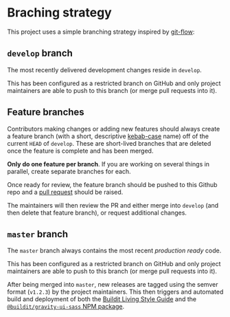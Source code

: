 # Braching strategy

This project uses a simple branching strategy inspired by [git-flow](http://nvie.com/posts/a-successful-git-branching-model/):

## `develop` branch

The most recently delivered development changes reside in `develop`.

This has been configured as a restricted branch on GitHub and only project maintainers are able to push to this branch (or merge pull requests into it).


## Feature branches

Contributors making changes or adding new features should always create a feature branch (with a short, descriptive [kebab-case](http://wiki.c2.com/?KebabCase) name) off of the current `HEAD` of `develop`. These are short-lived branches that are deleted once the feature is complete and has been merged.

**Only do one feature per branch**. If you are working on several things in parallel, create separate branches for each.

Once ready for review, the feature branch should be pushed to this Github repo and a [pull request](https://help.github.com/articles/creating-a-pull-request/) should be raised.

The maintainers will then review the PR and either merge into `develop` (and then delete that feature branch), or request additional changes.


## `master` branch

The `master` branch always contains the most recent _production ready_ code. 

This has been configured as a restricted branch on GitHub and only project maintainers are able to push to this branch (or merge pull requests into it).

After being merged into `master`, new releases are tagged using the semver format (`v1.2.3`) by the project maintainers. This then triggers and automated build and deployment of both the [Buildit Living Style Guide](http://style.buildit.digital/) and the [`@buildit/gravity-ui-sass` NPM package](https://www.npmjs.com/package/@buildit/gravity-ui-sass).
